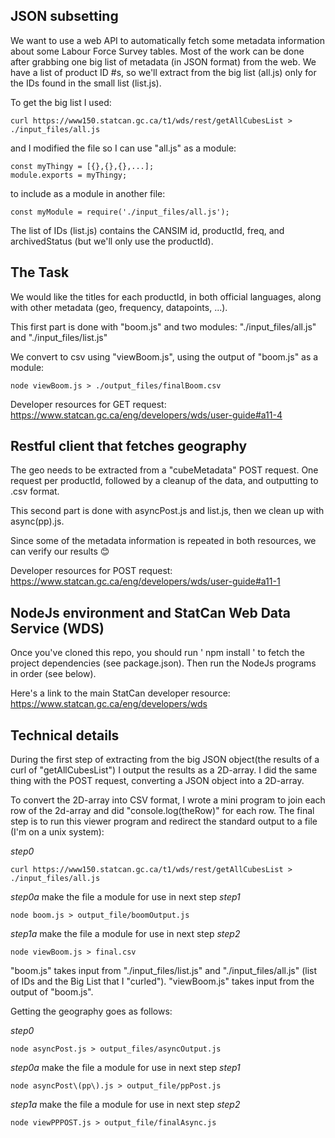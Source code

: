 ## JSON subsetting

We want to use a web API to automatically fetch some metadata information about some Labour Force Survey tables. 
Most of the work can be done after grabbing one big list of metadata (in JSON format) from the web. We have a list of product ID #s,
so we'll extract from the big list (all.js) only for the IDs found in the small list (list.js).

To get the big list I used:
```
curl https://www150.statcan.gc.ca/t1/wds/rest/getAllCubesList > ./input_files/all.js
```
and I modified the file so I can use "all.js" as a module:
```
const myThingy = [{},{},{},...];
module.exports = myThingy;
```
to include as a module in another file:
```
const myModule = require('./input_files/all.js');
```

The list of IDs (list.js) contains the CANSIM id, productId, freq, and archivedStatus (but we'll only use the productId).

## The Task

We would like the titles for each productId, in both official languages, along with other metadata (geo, frequency, datapoints, ...).

This first part is done with "boom.js" and two modules: "./input_files/all.js" and "./input_files/list.js"

We convert to csv using "viewBoom.js", using the output of "boom.js" as a module:
```
node viewBoom.js > ./output_files/finalBoom.csv
```
Developer resources for GET request: https://www.statcan.gc.ca/eng/developers/wds/user-guide#a11-4

## Restful client that fetches geography

The geo needs to be extracted from a "cubeMetadata" POST request. 
One request per productId, followed by a cleanup of the data, and outputting to .csv format.

This second part is done with asyncPost.js and list.js, then we clean up with async(pp).js.

Since some of the metadata information is repeated in both resources, we can verify our results 😊

Developer resources for POST request: https://www.statcan.gc.ca/eng/developers/wds/user-guide#a11-1

## NodeJs environment and StatCan Web Data Service (WDS)

Once you've cloned this repo, you should run ' npm install ' to fetch the project dependencies (see package.json).
Then run the NodeJs programs in order (see below).

Here's a link to the main StatCan developer resource: https://www.statcan.gc.ca/eng/developers/wds

## Technical details

During the first step of extracting from the big JSON object(the results of a curl of "getAllCubesList") I output the results as a 2D-array. I did the same thing with the POST request, converting a JSON object into a 2D-array.

To convert the 2D-array into CSV format, I wrote a mini program to join each row of the 2d-array and did "console.log(theRow)" for each row.
The final step is to run this viewer program and redirect the standard output to a file (I'm on a unix system):

*step0*
```
curl https://www150.statcan.gc.ca/t1/wds/rest/getAllCubesList > ./input_files/all.js
```
*step0a* 
make the file a module for use in next step
*step1* 
```
node boom.js > output_file/boomOutput.js
```
*step1a* 
make the file a module for use in next step
*step2*
```
node viewBoom.js > final.csv
 ```
"boom.js" takes input from "./input_files/list.js" and "./input_files/all.js" (list of IDs and the Big List that I "curled").
"viewBoom.js" takes input from the output of "boom.js".

Getting the geography goes as follows:

*step0*
```
node asyncPost.js > output_files/asyncOutput.js
```
*step0a* 
make the file a module for use in next step
*step1*
```
node asyncPost\(pp\).js > output_file/ppPost.js
```
*step1a* 
make the file a module for use in next step
*step2*
```
node viewPPPOST.js > output_file/finalAsync.js
```
